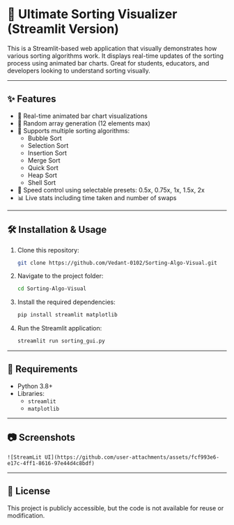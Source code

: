 
# 🧠 Ultimate Sorting Visualizer (Streamlit Version)

This is a Streamlit-based web application that visually demonstrates how various sorting algorithms work. It displays real-time updates of the sorting process using animated bar charts. Great for students, educators, and developers looking to understand sorting visually.

---

## ✨ Features

- 🎨 Real-time animated bar chart visualizations
- 🔀 Random array generation (12 elements max)
- 🧮 Supports multiple sorting algorithms:
  - Bubble Sort
  - Selection Sort
  - Insertion Sort
  - Merge Sort
  - Quick Sort
  - Heap Sort
  - Shell Sort
- 🚦 Speed control using selectable presets: 0.5x, 0.75x, 1x, 1.5x, 2x
- 📊 Live stats including time taken and number of swaps

---

## 🛠️ Installation & Usage

1. Clone this repository:
   ```bash
   git clone https://github.com/Vedant-0102/Sorting-Algo-Visual.git
   ```

2. Navigate to the project folder:
   ```bash
   cd Sorting-Algo-Visual
   ```

3. Install the required dependencies:
   ```bash
   pip install streamlit matplotlib
   ```

4. Run the Streamlit application:
   ```bash
   streamlit run sorting_gui.py
   ```

---

## 📌 Requirements

- Python 3.8+
- Libraries:
  - `streamlit`
  - `matplotlib`

---

## 📷 Screenshots

```StreamLit UI
![StreamLit UI](https://github.com/user-attachments/assets/fcf993e6-e17c-4ff1-8616-97e44d4c8bdf)
```

---

## 📜 License

This project is publicly accessible, but the code is not available for reuse or modification.

